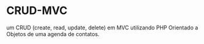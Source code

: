 # CRUD-MVC
um CRUD (create, read, update, delete) em MVC utilizando PHP Orientado a Objetos de uma agenda de contatos.

